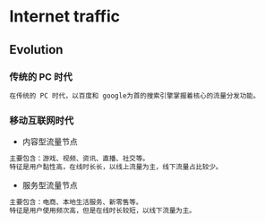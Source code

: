 # Internet traffic
## Evolution
### 传统的 PC 时代
```md
在传统的 PC 时代，以百度和 google为首的搜索引擎掌握着核心的流量分发功能。
```
### 移动互联网时代
* 内容型流量节点
```md
主要包含：游戏、视频、资讯、直播、社交等。
特征是用户黏性高，在线时长长，以线上流量为主，线下流量占比较少。
```
* 服务型流量节点
```md
主要包含：电商、本地生活服务、新零售等。
特征是用户使用频次高，但是在线时长较短，以线下流量为主。
```


